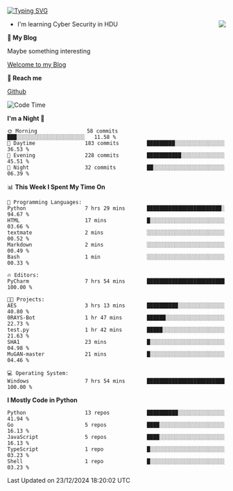 [![Typing SVG](https://readme-typing-svg.herokuapp.com?font=Fira+Code&pause=1000&random=false&width=450&height=60&lines=Hello+%F0%9F%91%8B%F0%9F%8F%BB;I'm+JBNRZ)](https://git.io/typing-svg)

<a href="#">
  <img align="right" src="https://github-readme-stats.vercel.app/api?username=JBNRZ&show_icons=true&bg_color=15,f2f7fd,E0EAFC" />
</a>

- I'm learning Cyber Security in HDU

 **🌱 My Blog**

Maybe something interesting

[Welcome to my Blog](https://jbnrz.com.cn/)

 **💬 Reach me** 

[Github](https://github.com/JBNRZ)


<!--START_SECTION:waka-->
![Code Time](http://img.shields.io/badge/Code%20Time-782%20hrs%208%20mins-blue)

**I'm a Night 🦉** 

```text
🌞 Morning                58 commits          ███░░░░░░░░░░░░░░░░░░░░░░   11.58 % 
🌆 Daytime                183 commits         █████████░░░░░░░░░░░░░░░░   36.53 % 
🌃 Evening                228 commits         ███████████░░░░░░░░░░░░░░   45.51 % 
🌙 Night                  32 commits          ██░░░░░░░░░░░░░░░░░░░░░░░   06.39 % 
```


📊 **This Week I Spent My Time On** 

```text
💬 Programming Languages: 
Python                   7 hrs 29 mins       ████████████████████████░   94.67 % 
HTML                     17 mins             █░░░░░░░░░░░░░░░░░░░░░░░░   03.66 % 
textmate                 2 mins              ░░░░░░░░░░░░░░░░░░░░░░░░░   00.52 % 
Markdown                 2 mins              ░░░░░░░░░░░░░░░░░░░░░░░░░   00.49 % 
Bash                     1 min               ░░░░░░░░░░░░░░░░░░░░░░░░░   00.33 % 

🔥 Editors: 
PyCharm                  7 hrs 54 mins       █████████████████████████   100.00 % 

🐱‍💻 Projects: 
AES                      3 hrs 13 mins       ██████████░░░░░░░░░░░░░░░   40.80 % 
0RAYS-Bot                1 hr 47 mins        ██████░░░░░░░░░░░░░░░░░░░   22.73 % 
test.py                  1 hr 42 mins        █████░░░░░░░░░░░░░░░░░░░░   21.63 % 
SHA1                     23 mins             █░░░░░░░░░░░░░░░░░░░░░░░░   04.98 % 
MuGAN-master             21 mins             █░░░░░░░░░░░░░░░░░░░░░░░░   04.46 % 

💻 Operating System: 
Windows                  7 hrs 54 mins       █████████████████████████   100.00 % 
```

**I Mostly Code in Python** 

```text
Python                   13 repos            ██████████░░░░░░░░░░░░░░░   41.94 % 
Go                       5 repos             ████░░░░░░░░░░░░░░░░░░░░░   16.13 % 
JavaScript               5 repos             ████░░░░░░░░░░░░░░░░░░░░░   16.13 % 
TypeScript               1 repo              █░░░░░░░░░░░░░░░░░░░░░░░░   03.23 % 
Shell                    1 repo              █░░░░░░░░░░░░░░░░░░░░░░░░   03.23 % 
```




 Last Updated on 23/12/2024 18:20:02 UTC
<!--END_SECTION:waka-->
